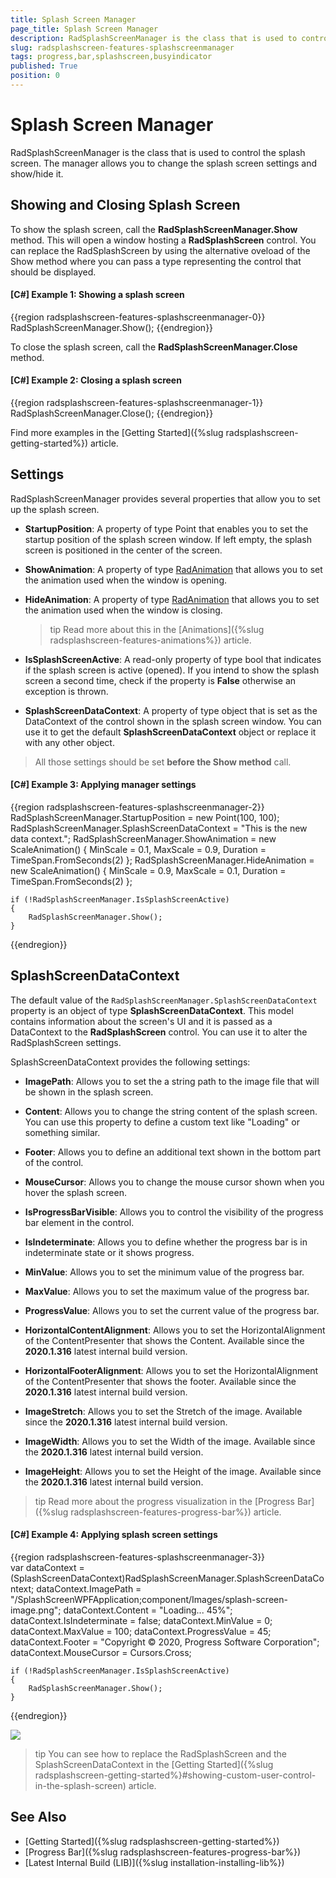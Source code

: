 ```yaml
---
title: Splash Screen Manager
page_title: Splash Screen Manager
description: RadSplashScreenManager is the class that is used to control the splash screen. The manager allows you to change the splash screen settings and show/hide it.
slug: radsplashscreen-features-splashscreenmanager
tags: progress,bar,splashscreen,busyindicator
published: True
position: 0
---
```


# Splash Screen Manager

RadSplashScreenManager is the class that is used to control the splash screen. The manager allows you to change the splash screen settings and show/hide it.

## Showing and Closing Splash Screen

To show the splash screen, call the __RadSplashScreenManager.Show__ method. This will open a window hosting a __RadSplashScreen__ control. You can replace the RadSplashScreen by using the alternative oveload of the Show method where you can pass a type representing the control that should be displayed. 

#### __[C#] Example 1: Showing a splash screen__
{{region radsplashscreen-features-splashscreenmanager-0}}	
	RadSplashScreenManager.Show();
{{endregion}}

To close the splash screen, call the __RadSplashScreenManager.Close__ method.

#### __[C#] Example 2: Closing a splash screen__
{{region radsplashscreen-features-splashscreenmanager-1}}	
	RadSplashScreenManager.Close();
{{endregion}}

Find more examples in the [Getting Started]({%slug radsplashscreen-getting-started%}) article.

## Settings

RadSplashScreenManager provides several properties that allow you to set up the splash screen.

* __StartupPosition__: A property of type Point that enables you to set the startup position of the splash screen window. If left empty, the splash screen is positioned in the center of the screen.

* __ShowAnimation__: A property of type [RadAnimation](https://docs.telerik.com/devtools/wpf/api/telerik.windows.controls.animation.radanimation) that allows you to set the animation used when the window is opening.

* __HideAnimation__: A property of type [RadAnimation](https://docs.telerik.com/devtools/wpf/api/telerik.windows.controls.animation.radanimation) that allows you to set the animation used when the window is closing.

	>tip Read more about this in the [Animations]({%slug radsplashscreen-features-animations%}) article.

* __IsSplashScreenActive__: A read-only property of type bool that indicates if the splash screen is active (opened). If you intend to show the splash screen a second time, check if the property is __False__ otherwise an exception is thrown. 

* __SplashScreenDataContext__: A property of type object that is set as the DataContext of the control shown in the splash screen window. You can use it to get the default __SplashScreenDataContext__ object or replace it with any other object. 

> All those settings should be set __before the Show method__ call.

#### __[C#] Example 3: Applying manager settings__
{{region radsplashscreen-features-splashscreenmanager-2}}		
	RadSplashScreenManager.StartupPosition = new Point(100, 100);
	RadSplashScreenManager.SplashScreenDataContext = "This is the new data context.";
	RadSplashScreenManager.ShowAnimation = new ScaleAnimation() { MinScale = 0.1, MaxScale = 0.9, Duration = TimeSpan.FromSeconds(2) };
	RadSplashScreenManager.HideAnimation = new ScaleAnimation() { MinScale = 0.9, MaxScale = 0.1, Duration = TimeSpan.FromSeconds(2) };
	
	if (!RadSplashScreenManager.IsSplashScreenActive)
	{
		RadSplashScreenManager.Show();
	}
{{endregion}}

## SplashScreenDataContext

The default value of the `RadSplashScreenManager.SplashScreenDataContext` property is an object of type __SplashScreenDataContext__. This model contains information about the screen's UI and it is passed as a DataContext to the __RadSplashScreen__ control. You can use it to alter the RadSplashScreen settings.

SplashScreenDataContext provides the following settings:

* __ImagePath__: Allows you to set the a string path to the image file that will be shown in the splash screen.

* __Content__: Allows you to change the string content of the splash screen. You can use this property to define a custom text like "Loading" or something similar.

* __Footer__: Allows you to define an additional text shown in the bottom part of the control.

* __MouseCursor__: Allows you to change the mouse cursor shown when you hover the splash screen.

* __IsProgressBarVisible__: Allows you to control the visibility of the progress bar element in the control.

* __IsIndeterminate__: Allows you to define whether the progress bar is in indeterminate state or it shows progress.

* __MinValue__: Allows you to set the minimum value of the progress bar.

* __MaxValue__: Allows you to set the maximum value of the progress bar.

* __ProgressValue__: Allows you to set the current value of the progress bar.

* __HorizontalContentAlignment__: Allows you to set the HorizontalAlignment of the ContentPresenter that shows the Content. Available since the __2020.1.316__ latest internal build version.

* __HorizontalFooterAlignment__: Allows you to set the HorizontalAlignment of the ContentPresenter that shows the footer. Available since the __2020.1.316__ latest internal build version.

* __ImageStretch__: Allows you to set the Stretch of the image. Available since the __2020.1.316__ latest internal build version.

* __ImageWidth__: Allows you to set the Width of the image. Available since the __2020.1.316__ latest internal build version.

* __ImageHeight__: Allows you to set the Height of the image. Available since the __2020.1.316__ latest internal build version.

>tip Read more about the progress visualization in the [Progress Bar]({%slug radsplashscreen-features-progress-bar%}) article.

#### __[C#] Example 4: Applying splash screen settings__
{{region radsplashscreen-features-splashscreenmanager-3}}		
	var dataContext = (SplashScreenDataContext)RadSplashScreenManager.SplashScreenDataContext;
	dataContext.ImagePath = "/SplashScreenWPFApplication;component/Images/splash-screen-image.png";
	dataContext.Content = "Loading... 45%";
	dataContext.IsIndeterminate = false;
	dataContext.MinValue = 0;
	dataContext.MaxValue = 100;	
	dataContext.ProgressValue = 45;
	dataContext.Footer = "Copyright © 2020, Progress Software Corporation";
	dataContext.MouseCursor = Cursors.Cross;
	
	if (!RadSplashScreenManager.IsSplashScreenActive)
	{
		RadSplashScreenManager.Show();
	}
{{endregion}}

![](images/radsplashscreen-features-splashscreenmanager-0.png)

>tip You can see how to replace the RadSplashScreen and the SplashScreenDataContext in the [Getting Started]({%slug radsplashscreen-getting-started%}#showing-custom-user-control-in-the-splash-screen) article.

## See Also  
* [Getting Started]({%slug radsplashscreen-getting-started%})
* [Progress Bar]({%slug radsplashscreen-features-progress-bar%})
* [Latest Internal Build (LIB)]({%slug installation-installing-lib%})